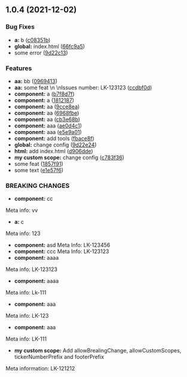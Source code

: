 ## 1.0.4 (2021-12-02)


### Bug Fixes

* **a:** b ([c08351b](https://github.com/andrewducknsk/commitizen/commit/c08351bd67b8e2e4c2826e9257013aeafd920ffd))
* **global:** index.html ([66fc9a5](https://github.com/andrewducknsk/commitizen/commit/66fc9a51b623f3d509bf70df2ed60a4c7804b238))
* some error ([9d22c13](https://github.com/andrewducknsk/commitizen/commit/9d22c1361bfde04ee9d86798fc151995e2befb02))


### Features

* **aa:** bb ([0969413](https://github.com/andrewducknsk/commitizen/commit/09694130681ad8ea49b5e1b0faafe56494cafecd))
* **aa:** some feat \n \nIssues number: LK-123123 ([ccdbf0d](https://github.com/andrewducknsk/commitizen/commit/ccdbf0d7ef31b273c8b8bd4074d2024c1aeabf7f))
* **component:** a ([b7f8d7f](https://github.com/andrewducknsk/commitizen/commit/b7f8d7fb2bb6b9059c1eb2ae5a9f14f444b37699))
* **component:** a ([1812187](https://github.com/andrewducknsk/commitizen/commit/181218730840189965aec69335adc5eac5523cbb))
* **component:** aa ([9cce8ea](https://github.com/andrewducknsk/commitizen/commit/9cce8eaf197e034863f3627b3f5af1eb502559a5))
* **component:** aa ([6968fbe](https://github.com/andrewducknsk/commitizen/commit/6968fbea87b225a27bf005d6db217e180585a20a))
* **component:** aa ([cb3e68b](https://github.com/andrewducknsk/commitizen/commit/cb3e68bd2f887670fa7c7a36c9fde6ed870c404a))
* **component:** aaa ([ae0d4c1](https://github.com/andrewducknsk/commitizen/commit/ae0d4c142c563eeb1aed1d9fd7e341b6c159f39d))
* **component:** aaa ([e5e9a01](https://github.com/andrewducknsk/commitizen/commit/e5e9a01a6b23ccc9f1241329a63116268ba82fbb))
* **component:** add tools ([fbace8f](https://github.com/andrewducknsk/commitizen/commit/fbace8f6d6f0ac00200d3d7d2e2606fa289430cd))
* **global:** change config ([9d22e24](https://github.com/andrewducknsk/commitizen/commit/9d22e24c1d7137b60a7fca6fae777fef35cf4da7))
* **html:** add index.html ([d906dde](https://github.com/andrewducknsk/commitizen/commit/d906dded0d260db8f4bfa4ceea59ddf2402f9b94))
* **my custom scope:** change config ([c783f36](https://github.com/andrewducknsk/commitizen/commit/c783f36e16941ea67f945c33cc7450354febff25))
* some feat ([1857f91](https://github.com/andrewducknsk/commitizen/commit/1857f9178bb82633c1b7f38f226205ec94a9435a))
* some text ([e1e57f6](https://github.com/andrewducknsk/commitizen/commit/e1e57f612400f085968ce8d192fc6eee8b775f6a))


### BREAKING CHANGES

* **component:** cc

Meta info: vv
* **a:** c

Meta info: 123
* **component:** asd
Meta Info: LK-123456
* **component:** ccc
Meta Info: LK-123123
* **component:** aaaa

Meta info: LK-123123
* **component:** aaaa

Meta info: Lk-111
* **component:** aaa

Meta info: LK-123
* **component:** aaa

Meta info: LK-111
* **my custom scope:** Add allowBrealingChange, allowCustomScopes, tickerNumberPrefix and footerPrefix

Meta information: LK-121212




